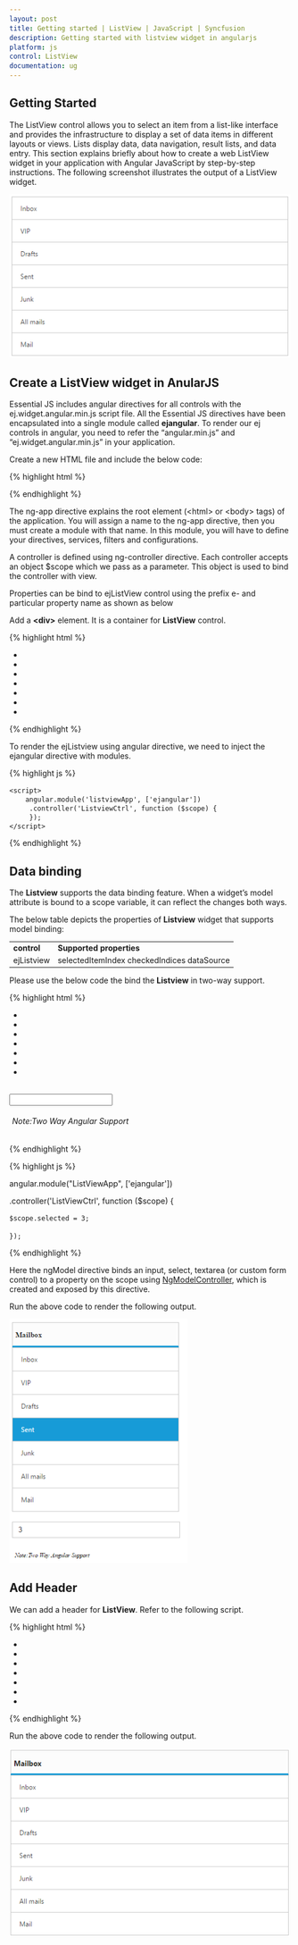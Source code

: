 ```yaml
---
layout: post
title: Getting started | ListView | JavaScript | Syncfusion
description: Getting started with listview widget in angularjs
platform: js
control: ListView
documentation: ug
---
```


## Getting Started
The ListView control allows you to select an item from a list-like interface and provides the infrastructure to display a set of data items in different layouts or views. Lists display data, data navigation, result lists, and data entry.
This section explains briefly about how to create a web ListView widget in your application with Angular JavaScript by step-by-step instructions. The following screenshot illustrates the output of a ListView widget.


![](Getting_Started_images\Getting-Started_img1.png)

## Create a ListView widget in AnularJS

Essential JS includes angular directives for all controls with the ej.widget.angular.min.js script file. All the Essential JS directives have been encapsulated into a single module called **ejangular**. To render our ej controls in angular, you need to refer the “angular.min.js” and “ej.widget.angular.min.js” in your application.


Create a new HTML file and include the below code:

{% highlight html %}

<!DOCTYPE html>
<html lang="en" ng-app="listviewApp">
<head>
    <title>Essential Studio for JavaScript : Angular JS Support for Listview </title>
    <!-- Style sheet for default theme (flat azure) -->
    <link href="http://cdn.syncfusion.com/ {{site.releaseversion}}/js/web/flat-azure/ej.web.all.min.css" rel="stylesheet" />
    <!--Scripts-->
    <script src="http://cdn.syncfusion.com/js/assets/external/jquery-3.0.0.min.js" type="text/javascript"> </script>
    <script src="[http://borismoore.github.io/jsrender/jsrender.min.js](http://borismoore.github.io/jsrender/jsrender.min.js)"></script>
    <script src="http://cdn.syncfusion.com/js/assets/external/angular.min.js"></script>
    <script type="text/javascript" src="http://cdn.syncfusion.com/ {{site.releaseversion}}/js/web/ej.web.all.min.js "></script>
    <script src="http://cdn.syncfusion.com/ {{site.releaseversion}}/js/common/ej.widget.angular.min.js"></script>
    <!--Add custom scripts here -->
</head>
<body ng-controller="ListviewCtrl">
    <!--Add necessary HTML elements-->
</body>
</body>
</html>


{% endhighlight %}

The ng-app directive explains the root element (&lt;html&gt; or &lt;body&gt; tags) of the application. You will assign a name to the ng-app directive, then you must create a module with that name. In this module, you will have to define your directives, services, filters and configurations.

A controller is defined using ng-controller directive. Each controller accepts an object $scope which we pass as a parameter.  This object is used to bind the controller with view.   

Properties can be bind to ejListView control using the prefix e- and particular property name as shown as below

Add a **&lt;div&gt;** element. It is a container for **ListView** control.



{% highlight html %}

<div id="listview">
    <ul>
        <li data-ej-text="Inbox"></li>
        <li data-ej-text="VIP"></li>
        <li data-ej-text="Drafts"></li>
        <li data-ej-text="Sent"></li>
        <li data-ej-text="Junk"></li>
        <li data-ej-text="All mails"></li>
        <li data-ej-text="Mail"></li>
    </ul>
</div>



{% endhighlight %}



To render the ejListview using angular directive, we need to inject the ejangular directive with modules.

{% highlight js %}

    <script>
        angular.module('listviewApp', ['ejangular'])
         .controller('ListviewCtrl', function ($scope) {
         });
    </script>

{% endhighlight %}


## Data binding

The **Listview** supports the data binding feature. When a widget’s model attribute is bound to a scope variable, it can reflect the changes both ways.

The below table depicts the properties of **Listview** widget that supports model binding:

<table>
<tr>
<td>
<b>control</b></td><td>
<b>Supported properties</b></td></tr>
<tr>
<td>
ejListview</td><td>
selectedItemIndex checkedIndices dataSource</td></tr>
</table>


Please use the below code the bind the **Listview** in two-way support.

{% highlight html %}

<div class="content-container-fluid">
    <div class="row">
        <div class="cols-sample-area">
            <div class="frame">
                <div class="angularbind">
                    <div id="control">
                        <div>
                            <div ej-listview id="listview" e-selecteditemindex="selected" e-width="300px" e-persistselection="true" e-showheader="true" e-headertitle="Mailbox">
                            <ul>
                            <li data-ej-text="Inbox"></li>
                            <li data-ej-text="VIP"></li>
                            <li data-ej-text="Drafts"></li>
                            <li data-ej-text="Sent"></li>
                            <li data-ej-text="Junk"></li>
                            <li data-ej-text="All mails"></li>
                            <li data-ej-text="Mail"></li>
                            </ul>
                            </div>
                        </div>
                    </div>
                    </br>
                    <div id="binding">
                        <input type="text" id="listValue" class="input ejinputtext" ng-model="selected" />
                    </div>
                    <h6><span style="font-style: italic; font-weight: normal; margin: 5px; text-align: center">Note:Two Way Angular Support</span></h6>
                </div>
            </div>
        </div>
    </div>
</div>

{% endhighlight %}


{% highlight js %}

angular.module("ListViewApp", ['ejangular'])

.controller('ListViewCtrl', function ($scope) {

    $scope.selected = 3; 

    });

{% endhighlight %}


Here the ngModel directive binds an input, select, textarea (or custom form control) to a property on the scope using [NgModelController](https://docs.angularjs.org/api/ng/type/ngModel.NgModelController), which is created and exposed by this directive. 

Run the above code to render the following output. 

![](Getting_Started_images\databinding_img1.png)



## Add Header



We can add a header for **ListView**. Refer to the following script.



{% highlight html %}

<div ej-listview id="listview" e-showheader="false" e-headertitle="Mailbox">
    <ul>
        <li data-ej-text="Inbox"></li>
        <li data-ej-text="VIP"></li>
        <li data-ej-text="Drafts"></li>
        <li data-ej-text="Sent"></li>
        <li data-ej-text="Junk"></li>
        <li data-ej-text="All mails"></li>
        <li data-ej-text="Mail"></li>
    </ul>
</div>


{% endhighlight %}



Run the above code to render the following output.

![](Getting_Started_images\addheader_img1.png)



